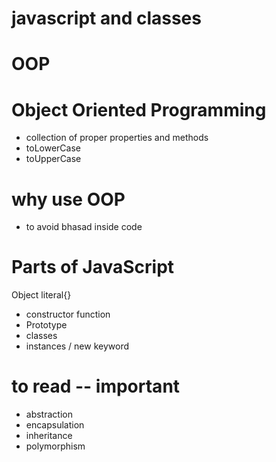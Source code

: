 # javascript and classes

# OOP

# Object Oriented Programming

- collection of proper properties and methods
- toLowerCase
- toUpperCase

# why use OOP

- to avoid bhasad inside code

# Parts of JavaScript

Object literal{}

- constructor function
- Prototype
- classes
- instances / new keyword

# to read -- important

- abstraction
- encapsulation
- inheritance
- polymorphism

